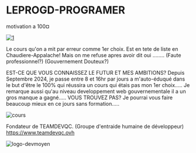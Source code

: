 # LEPROGD-PROGRAMER
motivation a 100¤

<a href="https://ibb.co/bPQ21GM"><img src="https://i.ibb.co/PNF9xVv/1.jpg" alt="1" border="0"></a>

Le cours qu'on a mit par erreur comme 1er choix. Est en tete de liste en Chaudiere-Appalache!
Mais on me refuse apres avoir dit oui ........ (Faute professionnel?) (Gouvernement Douteux?)

EST-CE QUE VOUS CONNAISSEZ LE FUTUR ET MES AMBITIONS? 
Depuis Septembre 2024, je passe entre 8 et 16hr par jours a m'auto-éduqué dans le but d'être le 100% qui réussira un cours qui étais pas mon 1er choix.....
Je remarque aussi qu'au niveau developpement web gouvernementale il a un gros manque a gagné..... VOUS TROUVEZ PAS?
Je pourrai vous faire beaucoup mieux en ce jours sans formation.....

<img src="https://i.ibb.co/pQg4nW2/cours.jpg" alt="cours" border="0">

Fondateur de TEAMDEVQC. (Groupe d'entraide humaine de développeur) https://www.teamdevqc.ovh

<img src="https://i.ibb.co/SvTdpXz/logo-devmoyen.png" alt="logo-devmoyen" border="0">
